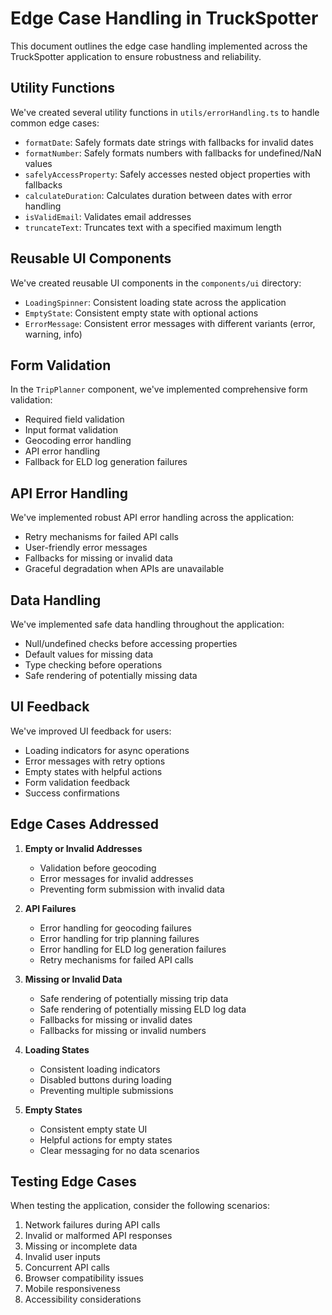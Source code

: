 # Edge Case Handling in TruckSpotter

This document outlines the edge case handling implemented across the TruckSpotter application to ensure robustness and reliability.

## Utility Functions

We've created several utility functions in `utils/errorHandling.ts` to handle common edge cases:

- `formatDate`: Safely formats date strings with fallbacks for invalid dates
- `formatNumber`: Safely formats numbers with fallbacks for undefined/NaN values
- `safelyAccessProperty`: Safely accesses nested object properties with fallbacks
- `calculateDuration`: Calculates duration between dates with error handling
- `isValidEmail`: Validates email addresses
- `truncateText`: Truncates text with a specified maximum length

## Reusable UI Components

We've created reusable UI components in the `components/ui` directory:

- `LoadingSpinner`: Consistent loading state across the application
- `EmptyState`: Consistent empty state with optional actions
- `ErrorMessage`: Consistent error messages with different variants (error, warning, info)

## Form Validation

In the `TripPlanner` component, we've implemented comprehensive form validation:

- Required field validation
- Input format validation
- Geocoding error handling
- API error handling
- Fallback for ELD log generation failures

## API Error Handling

We've implemented robust API error handling across the application:

- Retry mechanisms for failed API calls
- User-friendly error messages
- Fallbacks for missing or invalid data
- Graceful degradation when APIs are unavailable

## Data Handling

We've implemented safe data handling throughout the application:

- Null/undefined checks before accessing properties
- Default values for missing data
- Type checking before operations
- Safe rendering of potentially missing data

## UI Feedback

We've improved UI feedback for users:

- Loading indicators for async operations
- Error messages with retry options
- Empty states with helpful actions
- Form validation feedback
- Success confirmations

## Edge Cases Addressed

1. **Empty or Invalid Addresses**
   - Validation before geocoding
   - Error messages for invalid addresses
   - Preventing form submission with invalid data

2. **API Failures**
   - Error handling for geocoding failures
   - Error handling for trip planning failures
   - Error handling for ELD log generation failures
   - Retry mechanisms for failed API calls

3. **Missing or Invalid Data**
   - Safe rendering of potentially missing trip data
   - Safe rendering of potentially missing ELD log data
   - Fallbacks for missing or invalid dates
   - Fallbacks for missing or invalid numbers

4. **Loading States**
   - Consistent loading indicators
   - Disabled buttons during loading
   - Preventing multiple submissions

5. **Empty States**
   - Consistent empty state UI
   - Helpful actions for empty states
   - Clear messaging for no data scenarios

## Testing Edge Cases

When testing the application, consider the following scenarios:

1. Network failures during API calls
2. Invalid or malformed API responses
3. Missing or incomplete data
4. Invalid user inputs
5. Concurrent API calls
6. Browser compatibility issues
7. Mobile responsiveness
8. Accessibility considerations 